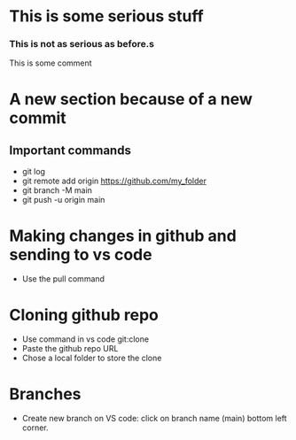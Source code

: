 # This is some serious stuff

### This is not as serious as before.s

This is some comment

# A new section because of a new commit

## Important commands

- git log
- git remote add origin https://github.com/my_folder
- git branch -M main
- git push -u origin main

# Making changes in github and sending to vs code
- Use the pull command

# Cloning github repo

- Use command in vs code git:clone
- Paste the github repo URL
- Chose a local folder to store the clone

# Branches

- Create new branch on VS code: click on branch name (main) bottom left corner.